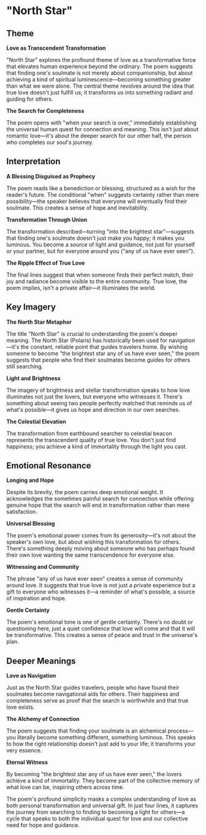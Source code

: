 # "North Star"

## Theme

**Love as Transcendent Transformation**

"North Star" explores the profound theme of love as a transformative force that elevates human experience beyond the ordinary. The poem suggests that finding one's soulmate is not merely about companionship, but about achieving a kind of spiritual luminescence—becoming something greater than what we were alone. The central theme revolves around the idea that true love doesn't just fulfill us; it transforms us into something radiant and guiding for others.

**The Search for Completeness**

The poem opens with "when your search is over," immediately establishing the universal human quest for connection and meaning. This isn't just about romantic love—it's about the deeper search for our other half, the person who completes our soul's journey.

## Interpretation

**A Blessing Disguised as Prophecy**

The poem reads like a benediction or blessing, structured as a wish for the reader's future. The conditional "when" suggests certainty rather than mere possibility—the speaker believes that everyone will eventually find their soulmate. This creates a sense of hope and inevitability.

**Transformation Through Union**

The transformation described—turning "into the brightest star"—suggests that finding one's soulmate doesn't just make you happy; it makes you luminous. You become a source of light and guidance, not just for yourself or your partner, but for everyone around you ("any of us have ever seen").

**The Ripple Effect of True Love**

The final lines suggest that when someone finds their perfect match, their joy and radiance become visible to the entire community. True love, the poem implies, isn't a private affair—it illuminates the world.

## Key Imagery

**The North Star Metaphor**

The title "North Star" is crucial to understanding the poem's deeper meaning. The North Star (Polaris) has historically been used for navigation—it's the constant, reliable point that guides travelers home. By wishing someone to become "the brightest star any of us have ever seen," the poem suggests that people who find their soulmates become guides for others still searching.

**Light and Brightness**

The imagery of brightness and stellar transformation speaks to how love illuminates not just the lovers, but everyone who witnesses it. There's something about seeing two people perfectly matched that reminds us of what's possible—it gives us hope and direction in our own searches.

**The Celestial Elevation**

The transformation from earthbound searcher to celestial beacon represents the transcendent quality of true love. You don't just find happiness; you achieve a kind of immortality through the light you cast.

## Emotional Resonance

**Longing and Hope**

Despite its brevity, the poem carries deep emotional weight. It acknowledges the sometimes painful search for connection while offering genuine hope that the search will end in transformation rather than mere satisfaction.

**Universal Blessing**

The poem's emotional power comes from its generosity—it's not about the speaker's own love, but about wishing this transformation for others. There's something deeply moving about someone who has perhaps found their own love wanting the same transcendence for everyone else.

**Witnessing and Community**

The phrase "any of us have ever seen" creates a sense of community around love. It suggests that true love is not just a private experience but a gift to everyone who witnesses it—a reminder of what's possible, a source of inspiration and hope.

**Gentle Certainty**

The poem's emotional tone is one of gentle certainty. There's no doubt or questioning here, just a quiet confidence that love will come and that it will be transformative. This creates a sense of peace and trust in the universe's plan.

## Deeper Meanings

**Love as Navigation**

Just as the North Star guides travelers, people who have found their soulmates become navigational aids for others. Their happiness and completeness serve as proof that the search is worthwhile and that true love exists.

**The Alchemy of Connection**

The poem suggests that finding your soulmate is an alchemical process—you literally become something different, something luminous. This speaks to how the right relationship doesn't just add to your life; it transforms your very essence.

**Eternal Witness**

By becoming "the brightest star any of us have ever seen," the lovers achieve a kind of immortality. They become part of the collective memory of what love can be, inspiring others across time.

The poem's profound simplicity masks a complex understanding of love as both personal transformation and universal gift. In just four lines, it captures the journey from searching to finding to becoming a light for others—a cycle that speaks to both the individual quest for love and our collective need for hope and guidance.